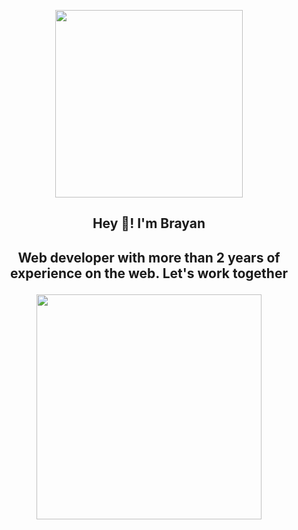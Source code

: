 <p align="center" width="300">
   <img align="center" width="300" src="https://avatars.githubusercontent.com/u/61048348?v=4">
   <h2 align="center">Hey 👋! I'm Brayan<h2/>
  <p/>
  <p align="center">Web developer with more than 2 years of experience on the web. Let's work together</p>
<p align="center">
<img align="center" width="360" src="https://media.licdn.com/dms/image/D4E16AQEMABgTPf0OcQ/profile-displaybackgroundimage-shrink_350_1400/0/1673704844202?e=1679529600&v=beta&t=XHOeIiS9l0PkxgI4HiWdkUJRRfjjKCBGRg2swiqauuM" />
</p>
